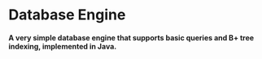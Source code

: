# Database Engine
#### A very simple database engine that supports basic queries and B+ tree indexing, implemented in Java. 
